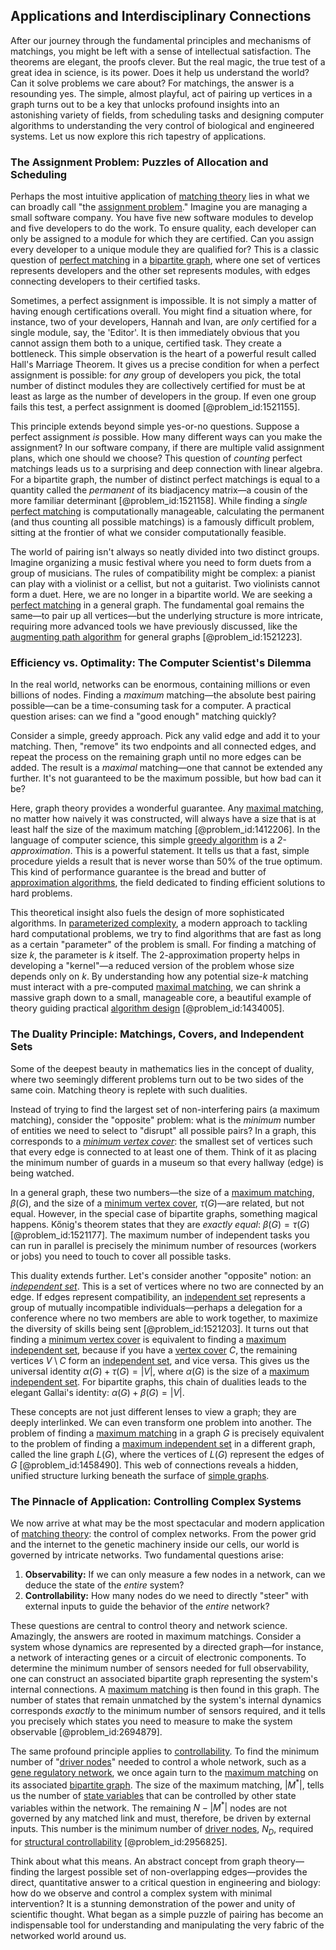 ## Applications and Interdisciplinary Connections

After our journey through the fundamental principles and mechanisms of matchings, you might be left with a sense of intellectual satisfaction. The theorems are elegant, the proofs clever. But the real magic, the true test of a great idea in science, is its power. Does it help us understand the world? Can it solve problems we care about? For matchings, the answer is a resounding yes. The simple, almost playful, act of pairing up vertices in a graph turns out to be a key that unlocks profound insights into an astonishing variety of fields, from scheduling tasks and designing computer algorithms to understanding the very control of biological and engineered systems. Let us now explore this rich tapestry of applications.

### The Assignment Problem: Puzzles of Allocation and Scheduling

Perhaps the most intuitive application of [matching theory](@article_id:260954) lies in what we can broadly call "the [assignment problem](@article_id:173715)." Imagine you are managing a small software company. You have five new software modules to develop and five developers to do the work. To ensure quality, each developer can only be assigned to a module for which they are certified. Can you assign every developer to a unique module they are qualified for? This is a classic question of [perfect matching](@article_id:273422) in a [bipartite graph](@article_id:153453), where one set of vertices represents developers and the other set represents modules, with edges connecting developers to their certified tasks.

Sometimes, a perfect assignment is impossible. It is not simply a matter of having enough certifications overall. You might find a situation where, for instance, two of your developers, Hannah and Ivan, are *only* certified for a single module, say, the 'Editor'. It is then immediately obvious that you cannot assign them both to a unique, certified task. They create a bottleneck. This simple observation is the heart of a powerful result called Hall's Marriage Theorem. It gives us a precise condition for when a perfect assignment is possible: for *any* group of developers you pick, the total number of distinct modules they are collectively certified for must be at least as large as the number of developers in the group. If even one group fails this test, a perfect assignment is doomed [@problem_id:1521155].

This principle extends beyond simple yes-or-no questions. Suppose a perfect assignment *is* possible. How many different ways can you make the assignment? In our software company, if there are multiple valid assignment plans, which one should we choose? This question of *counting* perfect matchings leads us to a surprising and deep connection with linear algebra. For a bipartite graph, the number of distinct perfect matchings is equal to a quantity called the *permanent* of its biadjacency matrix—a cousin of the more familiar determinant [@problem_id:1521158]. While finding a *single* [perfect matching](@article_id:273422) is computationally manageable, calculating the permanent (and thus counting all possible matchings) is a famously difficult problem, sitting at the frontier of what we consider computationally feasible.

The world of pairing isn't always so neatly divided into two distinct groups. Imagine organizing a music festival where you need to form duets from a group of musicians. The rules of compatibility might be complex: a pianist can play with a violinist or a cellist, but not a guitarist. Two violinists cannot form a duet. Here, we are no longer in a bipartite world. We are seeking a [perfect matching](@article_id:273422) in a general graph. The fundamental goal remains the same—to pair up all vertices—but the underlying structure is more intricate, requiring more advanced tools we have previously discussed, like the [augmenting path algorithm](@article_id:263314) for general graphs [@problem_id:1521223].

### Efficiency vs. Optimality: The Computer Scientist's Dilemma

In the real world, networks can be enormous, containing millions or even billions of nodes. Finding a *maximum* matching—the absolute best pairing possible—can be a time-consuming task for a computer. A practical question arises: can we find a "good enough" matching quickly?

Consider a simple, greedy approach. Pick any valid edge and add it to your matching. Then, "remove" its two endpoints and all connected edges, and repeat the process on the remaining graph until no more edges can be added. The result is a *maximal* matching—one that cannot be extended any further. It's not guaranteed to be the maximum possible, but how bad can it be?

Here, graph theory provides a wonderful guarantee. Any [maximal matching](@article_id:273225), no matter how naively it was constructed, will always have a size that is at least half the size of the maximum matching [@problem_id:1412206]. In the language of computer science, this simple [greedy algorithm](@article_id:262721) is a *2-approximation*. This is a powerful statement. It tells us that a fast, simple procedure yields a result that is never worse than 50% of the true optimum. This kind of performance guarantee is the bread and butter of [approximation algorithms](@article_id:139341), the field dedicated to finding efficient solutions to hard problems.

This theoretical insight also fuels the design of more sophisticated algorithms. In [parameterized complexity](@article_id:261455), a modern approach to tackling hard computational problems, we try to find algorithms that are fast as long as a certain "parameter" of the problem is small. For finding a matching of size $k$, the parameter is $k$ itself. The 2-approximation property helps in developing a "kernel"—a reduced version of the problem whose size depends only on $k$. By understanding how any potential size-$k$ matching must interact with a pre-computed [maximal matching](@article_id:273225), we can shrink a massive graph down to a small, manageable core, a beautiful example of theory guiding practical [algorithm design](@article_id:633735) [@problem_id:1434005].

### The Duality Principle: Matchings, Covers, and Independent Sets

Some of the deepest beauty in mathematics lies in the concept of duality, where two seemingly different problems turn out to be two sides of the same coin. Matching theory is replete with such dualities.

Instead of trying to find the largest set of non-interfering pairs (a maximum matching), consider the "opposite" problem: what is the *minimum* number of entities we need to select to "disrupt" all possible pairs? In a graph, this corresponds to a *[minimum vertex cover](@article_id:264825)*: the smallest set of vertices such that every edge is connected to at least one of them. Think of it as placing the minimum number of guards in a museum so that every hallway (edge) is being watched.

In a general graph, these two numbers—the size of a [maximum matching](@article_id:268456), $\beta(G)$, and the size of a [minimum vertex cover](@article_id:264825), $\tau(G)$—are related, but not equal. However, in the special case of bipartite graphs, something magical happens. Kőnig's theorem states that they are *exactly equal*: $\beta(G) = \tau(G)$ [@problem_id:1521177]. The maximum number of independent tasks you can run in parallel is precisely the minimum number of resources (workers or jobs) you need to touch to cover all possible tasks.

This duality extends further. Let's consider another "opposite" notion: an *[independent set](@article_id:264572)*. This is a set of vertices where no two are connected by an edge. If edges represent compatibility, an [independent set](@article_id:264572) represents a group of mutually incompatible individuals—perhaps a delegation for a conference where no two members are able to work together, to maximize the diversity of skills being sent [@problem_id:1521203]. It turns out that finding a [minimum vertex cover](@article_id:264825) is equivalent to finding a [maximum independent set](@article_id:273687), because if you have a [vertex cover](@article_id:260113) $C$, the remaining vertices $V \setminus C$ form an [independent set](@article_id:264572), and vice versa. This gives us the universal identity $\alpha(G) + \tau(G) = |V|$, where $\alpha(G)$ is the size of a [maximum independent set](@article_id:273687). For bipartite graphs, this chain of dualities leads to the elegant Gallai's identity: $\alpha(G) + \beta(G) = |V|$.

These concepts are not just different lenses to view a graph; they are deeply interlinked. We can even transform one problem into another. The problem of finding a [maximum matching](@article_id:268456) in a graph $G$ is precisely equivalent to the problem of finding a [maximum independent set](@article_id:273687) in a different graph, called the line graph $L(G)$, where the vertices of $L(G)$ represent the edges of $G$ [@problem_id:1458490]. This web of connections reveals a hidden, unified structure lurking beneath the surface of [simple graphs](@article_id:274388).

### The Pinnacle of Application: Controlling Complex Systems

We now arrive at what may be the most spectacular and modern application of [matching theory](@article_id:260954): the control of complex networks. From the power grid and the internet to the genetic machinery inside our cells, our world is governed by intricate networks. Two fundamental questions arise:
1.  **Observability:** If we can only measure a few nodes in a network, can we deduce the state of the *entire* system?
2.  **Controllability:** How many nodes do we need to directly "steer" with external inputs to guide the behavior of the *entire* network?

These questions are central to control theory and network science. Amazingly, the answers are rooted in maximum matchings. Consider a system whose dynamics are represented by a directed graph—for instance, a network of interacting genes or a circuit of electronic components. To determine the minimum number of sensors needed for full observability, one can construct an associated bipartite graph representing the system's internal connections. A [maximum matching](@article_id:268456) is then found in this graph. The number of states that remain unmatched by the system's internal dynamics corresponds *exactly* to the minimum number of sensors required, and it tells you precisely which states you need to measure to make the system observable [@problem_id:2694879].

The same profound principle applies to [controllability](@article_id:147908). To find the minimum number of "[driver nodes](@article_id:270891)" needed to control a whole network, such as a [gene regulatory network](@article_id:152046), we once again turn to the [maximum matching](@article_id:268456) on its associated [bipartite graph](@article_id:153453). The size of the maximum matching, $|M^*|$, tells us the number of [state variables](@article_id:138296) that can be controlled by other state variables within the network. The remaining $N - |M^*|$ nodes are not governed by any matched link and must, therefore, be driven by external inputs. This number is the minimum number of [driver nodes](@article_id:270891), $N_D$, required for [structural controllability](@article_id:170735) [@problem_id:2956825].

Think about what this means. An abstract concept from graph theory—finding the largest possible set of non-overlapping edges—provides the direct, quantitative answer to a critical question in engineering and biology: how do we observe and control a complex system with minimal intervention? It is a stunning demonstration of the power and unity of scientific thought. What began as a simple puzzle of pairing has become an indispensable tool for understanding and manipulating the very fabric of the networked world around us.